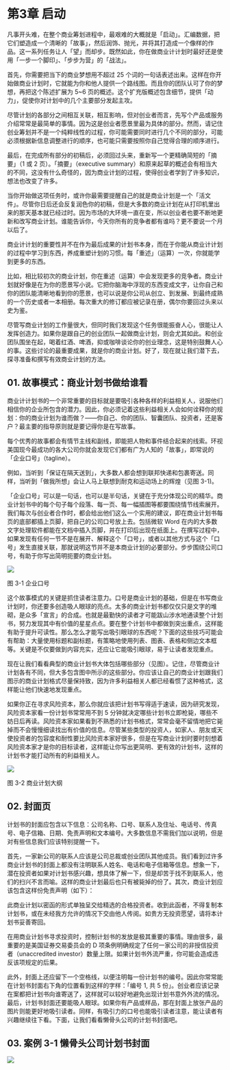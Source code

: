 # 第3章 启动

凡事开头难，在整个商业筹划进程中，最艰难的大概就是「启动」。汇编数据，把它们塑造成一个清晰的「故事」，然后润饰、抛光，并将其打造成一个像样的作品。这一系列任务让人「望」而却步。既然如此，你在做商业计计划时最好还是使用「一步一个脚印」、「步步为营」的「战法」。

首先，你需要把当下的商业梦想用不超过 25 个词的一句话表述出来。这样在你开始做商业计划时，它就能为你和他人提供一个路线图。而且你的团队认可了你的梦想，再把这个陈述扩展为 5~6 页的概述。这个扩充版概述包含细节，提供「动力」，促使你对计划中的几个主要部分发起主攻。

尽管计划的各部分之间相互关联，相互影响，但对创业者而言，先写个产品或服务介绍常常是最简单的事情。因为这是创业者愿景里最为具体的部分。然而，请记住创业筹划并不是一个纯粹线性的过程，你可能需要同时进行几个不同的部分，可能必须根据新信息调整进行的顺序，也可能只需要按照你自己觉得合理的顺序进行。

最后，在完成所有部分的初稿后，必须回过头来，重新写一个更精确简短的「摘要」（1 或 2 页）。「摘要」（executive summary）和原来起草的概述会有相当大的不同，这没有什么奇怪的，因为商业计划的过程，使得创业者学到了许多知识，想法也改变了许多。

当你开始做这项任务时，或许你最需要提醒自己的就是商业计划是一个「活文件」。尽管你日后还会反复润色你的初稿，但是大多数的商业计划在从打印机里出来的那天基本就已经过时。因为市场的大环境一直在变，所以创业者也要不断地更新和改写商业计划。谁能告诉你，今天你所有的竞争者都有谁吗？更不要说一个月以后了。

商业计计划的重要性并不在作为最后成果的计划书本身，而在于你能从商业计计划的过程中学习到东西，养成重塑计划的习惯。每「重述」（运算）一次，你就能学到更多的东西。

比如，相比较初次的商业计划，你在重述（运算）中会发现更多的竞争者。商业计划就好像是在为你的愿景写小说。它把你脑海中浮现的东西变成文字，让你自己和你的团队能清晰地看到你的愿景，也可以说是你公司从创立、到发展、到最终成熟的一个历史或者一本相册。每次重大的修订都应被记录在册，偶尔你要回过头来以史为鉴。

尽管写商业计划的工作量很大，但同时我们发现这个任务很能振奋人心，很能让人发挥创造力。如果你是跟自己的创业团队一起做商业计划，则会尤其如此。和创业团队围坐在起，喝着红酒、啤酒，抑或咖啡谈论你的创业理念，这是特别鼓舞人心的事。这些讨论的最重要成果，就是你的商业计划。好了，现在就让我们潜下去，探寻准备和撰写有效商业计划的方法。

## 01. 故事模式：商业计划书做给谁看

商业计计划书的一个非常重要的目标就是要吸引各种各样的利益相关人，说服他们相信你的企业所包含的潜力。因此，你必须记着这些利益相关人会如何诠释你的规划：你的商业计划为谁而做？——你自己、你的团队、智囊团队、投资者，还是客户？最主要的指导原则就是要记得你是在写故事。

每个优秀的故事都会有情节主线和副线，即能把人物和事件结合起来的线索。环视美国现今最成功的各大公司你就会发现它们都有广为人知的「故事」，即常说的「企业口号」（tagline）。

例如，当听到「保证在隔天送到」，大多数人都会想到联邦快递和包裹寄送。同样，当听到「做我所想」会让人马上联想到耐克和运动场上的辉煌（见图 3-1)。

「企业口号」可以是一句话，也可以是半句话，关键在于充分体现公司的精华。商业计划书中的每个句子每个段落、每一页、每一幅插图等都要围绕情节线索展开。我们每次与创业者合作时，都会给出他们这么一个实用的建议，即在商业计划书每页的底部都插上页脚，把自己的公司口号放上去。包括微软 Word 在内的大多数文字处理软件都能在文档中插入页脚，并在打印后出现在纸面上。在撰写过程中，如果发现有任何一节不是在展开、解释这个「口号」，或者以其他方式与这个「口号」发生直接关联，那就说明这节并不是本商业计划的必要部分。步步围绕公司口号，有助于你写出简明扼要的商业计划。

![](https://raw.githubusercontent.com/dalong0514/selfstudy/master/图片链接/复制书籍/2019644.PNG)

图 3-1 企业口号

这个故事模式的关键是抓住读者注意力。口号是商业计划的基础，但是在书写商业计划时，你还要多创造吸人眼球的亮点。太多的商业计划书都仅仅只是文字的堆砌，是众多「宣言」的合成。也就是最勤快的读者才可能跋山涉水地通读整个计划书，努力发现其中有价值的星星点点。要在整个计划书中都做到突出重点，这样能有助于提升可读性。那么怎么才能写出吸引眼球的东西呢？下面的这些技巧可能会有帮助：大量使用标题和副标题，有策略地使用列表、图表、表格和侧边文本框等。关键是不仅要做到内容充实，还应让它能吸引眼球，易于让读者发现重点。

现在让我们看看典型的商业计划书大体包括哪些部分（见图）。记住，尽管商业计计划各有不同，但大多包含图中所示的这些部分。你应该让自己的商业计划跟我们图示的商业计划格式尽量保持致，因为许多利益相关人都已经看惯了这种格式，这样能让他们快速地发现重点。

如果你正在寻求风险资本，那么你就应该把计划书写得适于速读，因为研究发现，风险资本家看一份计划书常常用不到 5 分钟就决定哪些计划书立即枪毙，哪些不妨日后再读。风险资本家如果看到不熟悉的计划书格式，常常会毫不留情地把它毙掉而不会慢慢细读找出有价值的信息。尽管某些类型的投资人，如家人、朋友或天使投资者的包容度和耐性要比风险资本家好很多，但是在写商业计划时要时刻想着风险资本家才是你的目标读者，这样能让你写出更简明、更有效的计划书，这样的计划书才能打动所有的利益相关人。

![](https://raw.githubusercontent.com/dalong0514/selfstudy/master/图片链接/复制书籍/2019645.PNG)

图 3-2 商业计划大纲

## 02. 封面页

计划书的封面应包含以下信息：公司名称、口号、联系人及住址、电话号、传真号、电子信箱、日期、免责声明和文本编号。大多数信息不需我们加以说明，但是对有些信息我们应该特别提醒一下。

首先，一家新公司的联系人应该是公司总裁或创业团队其他成员。我们看到过许多商业计划书的封面上都没有注明联系人姓名、电话和电子信箱等信息。想象一下，潜在投资者如果对计划书感兴趣，想具体了解一下，但是却苦于找不到联系人，他们的扫兴不言而喻。这样的商业计划最后也只有被毙掉的份了。其次，商业计划应该包含这样份免责声明（如下）：

此商业计划以密函的形式单独呈交给精选的合格投资者。收到此函者，不得复制本计划书，或在未经我方允许的情况下交由他人传阅。如贵方无投资愿望，请将本计划书妥善寄回。

在用商业计划书寻求投资时，控制计划书的发放是极其重要的事情。理由很多，最重要的是美国证券交易委员会的 D 项条例明确规定了任何一家公司的非授信投资者（unaccredited investor）数量上限。如果计划书外流严重，你可能会造成违反该项规定的后果。

此外，封面上还应留下一个空格线，以便注明每一份计划书的编号。因此你常常能在计划书封面右下角的位置看到这样的字样：「编号 1, 共 5 份」。创业者应该记录在案都把计划书向谁寄送了，这样就可以较好地避免出现计划书意外外流的情况。最后，计划书封面还要能吸人眼球。如果你有产品或样品，那在封面上放张产品的图片则能更好地吸引读者。同样，有吸引力的口号也能吸引读者注意，能让读者有兴趣继续往下看。下面，让我们看看懒骨头公司的计划书封面吧。

## 03. 案例 3-1 懒骨头公司计划书封面

![](https://raw.githubusercontent.com/dalong0514/selfstudy/master/图片链接/复制书籍/2019646.PNG)